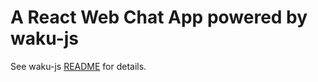 # A React Web Chat App powered by waku-js

See waku-js [README](../../README.md#web-chat-app-reactjs) for details.
